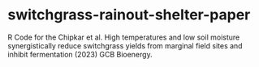 # switchgrass-rainout-shelter-paper
R Code for the Chipkar et al. High temperatures and low soil moisture synergistically reduce switchgrass yields from marginal field sites and inhibit fermentation (2023) GCB Bioenergy.
